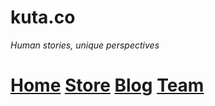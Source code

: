 # kuta.&#8203;co
_Human stories, unique perspectives_

# [Home](https://kuta.co/) [Store](https://store.kuta.co/) [Blog](https://blog.kuta.co/) [Team](https://kuta.co/team/)
